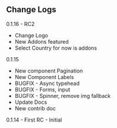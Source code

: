 ## Change Logs

0.1.16 - RC2
* Change Logo
* New Addons featured
* Select Country for now is addons

0.1.15
* New component Pagination
* New Component Labels
* BUGFIX - Async typehead
* BUGFIX - Forms, input
* BUGFIX - Spinner, remove img fallback
* Update Docs
* New contrib doc

0.1.14 - First RC - Initial
